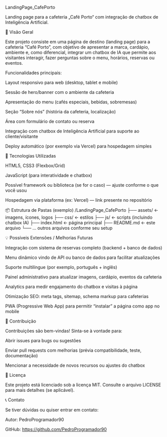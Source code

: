 LandingPage_CafePorto

Landing page para a cafeteria „Café Porto“ com integração de chatbox de Inteligência Artificial.

🎯 Visão Geral

Este projeto consiste em uma página de destino (landing page) para a cafeteria “Café Porto”, com objetivo de apresentar a marca, cardápio, ambiente e, como diferencial, integrar um chatbox de IA que permite aos visitantes interagir, fazer perguntas sobre o menu, horários, reservas ou eventos.

Funcionalidades principais:

Layout responsivo para web (desktop, tablet e mobile)

Sessão de hero/banner com o ambiente da cafeteria

Apresentação do menu (cafés especiais, bebidas, sobremesas)

Seção “Sobre nós” (história da cafeteria, localização)

Área com formulário de contato ou reserva

Integração com chatbox de Inteligência Artificial para suporte ao cliente/visitante

Deploy automático (por exemplo via Vercel) para hospedagem simples

🧰 Tecnologias Utilizadas

HTML5, CSS3 (Flexbox/Grid)

JavaScript (para interatividade e chatbox)

Possível framework ou biblioteca (se for o caso) — ajuste conforme o que você usou

Hospedagem via plataforma (ex: Vercel) — link presente no repositório



📦 Estrutura de Pastas (exemplo)
/LandingPage_CafePorto
├── assets/           ← imagens, ícones, logos
├── css/              ← estilos
├── js/               ← scripts (incluindo chatbox IA)
├── index.html        ← página principal
├── README.md         ← este arquivo
└── … outros arquivos conforme seu setup

💡 Possíveis Extensões / Melhorias Futuras

Integração com sistema de reservas completo (backend + banco de dados)

Menu dinâmico vindo de API ou banco de dados para facilitar atualizações

Suporte multilíngue (por exemplo, português + inglês)

Painel administrativo para atualizar imagens, cardápio, eventos da cafeteria

Analytics para medir engajamento do chatbox e visitas à página

Otimização SEO: meta tags, sitemap, schema markup para cafeterias

PWA (Progressive Web App) para permitir “instalar” a página como app no mobile

👤 Contribuição

Contribuições são bem-vindas! Sinta-se à vontade para:

Abrir issues para bugs ou sugestões

Enviar pull requests com melhorias (prévia compatibilidade, teste, documentação)

Mencionar a necessidade de novos recursos ou ajustes do chatbox

📄 Licença

Este projeto está licenciado sob a licença MIT. Consulte o arquivo LICENSE para mais detalhes (se aplicável).

📞 Contato

Se tiver dúvidas ou quiser entrar em contato:

Autor: PedroProgramador90

GitHub: https://github.com/PedroProgramador90


